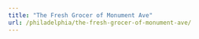 ```yaml
---
title: "The Fresh Grocer of Monument Ave"
url: /philadelphia/the-fresh-grocer-of-monument-ave/
---
```

